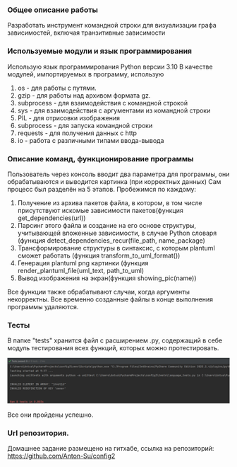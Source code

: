 ### Общее описание работы
Разработать инструмент командной строки для визуализации графа
зависимостей, включая транзитивные зависимости

### Используемые модули и язык программирования
Использую язык программирования Python версии 3.10
В качестве модулей, импортируемых в программу, использую
1. os - для работы с путями.
2. gzip - для работы над архивом формата gz.
3. subprocess - для взаимодействия с командной строкой
4. sys - для взаимодействия c аргументами из командной строки
5. PIL - для отрисовки изображения
6. subprocess - для запуска командной строки
7. requests - для получения данных с http
8. io - работа с различными типами ввода-вывода

### Описание команд, функционирование программы
Пользователь через консоль вводит два параметра для программы, они обрабатываются и выводится картинка (при корректных данных)
Сам процесс был разделён на 5 этапов.
Пробежимся по каждому:
1. Получение из архива пакетов файла, в котором, в том числе присутствуют искомые зависимости пакетов(функция get_dependencies(url))
2. Парсинг этого файла и создание на его основе структуры, учитывающей вложенные зависимости, в случае Python cловаря (функция detect_dependencies_recur(file_path, name_package)
3. Трансформирование структуры в синтаксис, с которым plantuml сможет работать (функция transform_to_uml_format())
4. Генерация plantuml png картинки (функция render_plantuml_file(uml_text, path_to_uml)
5. Вывод изображения на экран(функция showing_pic(name))

Все функции также обрабатывают случаи, когда аргументы некорректны. Все временно созданные файлы в конце выполнения программы удаляются.
### Тесты
В папке "tests" хранится файл с расширением .py, содержащий в себе модуль тестирования всех функций, которых можно протестировать.

![testirovanie.jpg](testirovanie.jpg)

Все они пройдены успешно.
### Url репозитория.
Домашнее задание размещено на гитхабе, ссылка на репозиторий:
https://github.com/Anton-Su/config2
